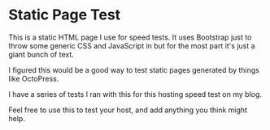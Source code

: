 Static Page Test
==============

This is a static HTML page I use for speed tests. It uses Bootstrap just to throw some generic CSS and JavaScript in but for the most part it's just a giant bunch of text. 

I figured this would be a good way to test static pages generated by things like OctoPress. 

I have a series of tests I ran with this for this hosting speed test on my blog. 

Feel free to use this to test your host, and add anything you think might help. 


